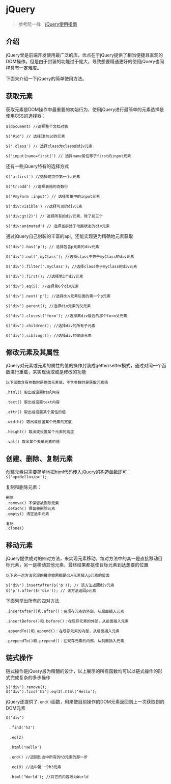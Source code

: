 # jQuery

> 参考阮一峰：[jQuery使用指南](http://www.ruanyifeng.com/blog/2011/07/jquery_fundamentals.html)

## 介绍

jQuery曾是前端开发使用最广泛的库，优点在于jQuery提供了相当便捷且直观的DOM操作。但是由于封装的功能过于庞大，导致想要精通更好的使用jQuery也同样具有一定难度。

下面来介绍一下jQuery的简单使用方法。

## 获取元素

获取元素是DOM操作中最重要的初始行为，使用jQuery进行最简单的元素选择是使用CSS的选择器：

```text
$(document) //选择整个文档对象

$('#id') // 选择ID为id的元素

$('.class') // 选择class为class的div元素

$('input[name=first]') // 选择name属性等于first的input元素
```

还有一些jQuery特有的选择方式

```text
$('a:first') //选择网页中第一个a元素

$('tr:odd') //选择表格的奇数行

$('#myForm :input') // 选择表单中的input元素

$('div:visible') //选择可见的div元素

$('div:gt(2)') // 选择所有的div元素，除了前三个

$('div:animated') // 选择当前处于动画状态的div元素
```

通过jQuery自己封装的丰富的api，还能实现更为精确地元素获取

```text
$('div').has('p'); // 选择包含p元素的div元素

$('div').not('.myClass'); //选择class不等于myClass的div元素

$('div').filter('.myClass'); //选择class等于myClass的div元素

$('div').first(); //选择第1个div元素

$('div').eq(5); //选择第6个div元素

$('div').next('p'); //选择div元素后面的第一个p元素

$('div').parent(); //选择div元素的父元素

$('div').closest('form'); //选择离div最近的那个form父元素

$('div').children(); //选择div的所有子元素

$('div').siblings(); //选择div的同级元素
```

## 修改元素及其属性

jQuery对元素或元素的属性的值的操作封装成getter/setter模式，通过对同一个函数进行重载，来实现读取或是修改的功能

```text
以下函数含有参数时是修改元素值，不含参数时是获取元素值

.html() 取出或设置html内容

.text() 取出或设置text内容

.attr() 取出或设置某个属性的值

.width() 取出或设置某个元素的宽度

.height() 取出或设置某个元素的高度

.val() 取出某个表单元素的值
```

## 创建、删除、复制元素

创建元素只需要简单地把html代码传入jQuery的构造函数即可：`$('<p>Hello</p>');`

复制和删除元素：

```text
删除
.remove() 不保留被删除元素
.detach() 保留被删除元素
.empty() 清空选中元素

复制
.clone()
```

## 移动元素

jQuery提供成对的四对方法，来实现元素移动。每对方法中的其一是直接移动目标元素，另一是移动其他元素，最终结果都是使目标元素到达想要的位置

```text
以下这一对方法实现的最终效果都是div元素插入p元素的后面

$('div').insertAfter($('p')); // 该方法返回div元素
$('p').after($('div')); // 该方法返回p元素
```

下面列举出所有的四对方法

```text
.insertAfter()和.after()：在现存元素的外部，从后面插入元素

.insertBefore()和.before()：在现存元素的外部，从前面插入元素

.appendTo()和.append()：在现存元素的内部，从后面插入元素

.prependTo()和.prepend()：在现存元素的内部，从前面插入元素
```

## 链式操作

链式操作是jQuery最为精髓的设计，以上展示的所有函数均可以以链式操作的形式完成复杂的多步操作

```text
$('div').remove();
$('div').find('h3').eq(2).html('Hello');
```

jQuery还提供了`.end()`函数，用来使目前操作的DOM元素返回到上一次获取到的DOM元素

```text
$('div')

　.find('h3')

　.eq(2)

　.html('Hello')

　.end() //退回到选中所有的h3元素的那一步

　.eq(0) //选中第一个h3元素

　.html('World'); //将它的内容改为World
```
